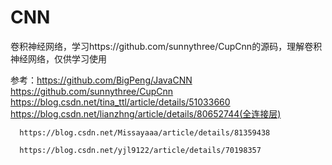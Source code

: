 # CNN
卷积神经网络，学习https://github.com/sunnythree/CupCnn的源码，理解卷积神经网络，仅供学习使用

参考：https://github.com/BigPeng/JavaCNN
	  https://github.com/sunnythree/CupCnn
	  https://blog.csdn.net/tina_ttl/article/details/51033660
	  https://blog.csdn.net/lianzhng/article/details/80652744(全连接层)
	  
	  https://blog.csdn.net/Missayaaa/article/details/81359438
	  
	  https://blog.csdn.net/yjl9122/article/details/70198357
